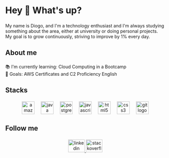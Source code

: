 <h1 align="left">Hey 👋 What's up?</h1>

###

<p align="left">My name is Diogo, and I'm a technology enthusiast and I'm always studying something about the area, either at university or doing personal projects. My goal is to grow continuously, striving to improve by 1% every day.</p>

###

<h2 align="left">About me</h2>

###

<p align="left">📚 I'm currently learning: Cloud Computing in a Bootcamp<br>🎯 Goals: AWS Certificates and C2 Proficiency English</p>

###

<h2 align="left">Stacks</h2>

###

<div align="center">
  <img src="https://commons.wikimedia.org/wiki/File:Amazon_Web_Services_Logo.svg" height="40" alt="amazonwebservices logo"  />
  <img width="12" />
  <img src="https://cdn.jsdelivr.net/gh/devicons/devicon/icons/java/java-original.svg" height="40" alt="java logo"  />
  <img width="12" />
  <img src="https://cdn.jsdelivr.net/gh/devicons/devicon/icons/postgresql/postgresql-original.svg" height="40" alt="postgresql logo"  />
  <img width="12" />
  <img src="https://cdn.jsdelivr.net/gh/devicons/devicon/icons/javascript/javascript-original.svg" height="40" alt="javascript logo"  />
  <img width="12" />
  <img src="https://cdn.jsdelivr.net/gh/devicons/devicon/icons/html5/html5-original.svg" height="40" alt="html5 logo"  />
  <img width="12" />
  <img src="https://cdn.jsdelivr.net/gh/devicons/devicon/icons/css3/css3-original.svg" height="40" alt="css3 logo"  />
  <img width="12" />
  <img src="https://cdn.jsdelivr.net/gh/devicons/devicon/icons/git/git-original.svg" height="40" alt="git logo"  />
</div>

###

<h2 align="left">Follow me</h2>

###

<div align="center">
  <a href="https://br.linkedin.com/in/diogo-henrique-pereira-a48884267" target="_blank">
    <img src="https://raw.githubusercontent.com/maurodesouza/profile-readme-generator/master/src/assets/icons/social/linkedin/default.svg" width="52" height="40" alt="linkedin logo"  />
  </a>
  <a href="https://stackoverflow.com/users/21552146/diogo" target="_blank">
    <img src="https://raw.githubusercontent.com/maurodesouza/profile-readme-generator/master/src/assets/icons/social/stackoverflow/default.svg" width="52" height="40" alt="stackoverflow logo"  />
  </a>
</div>

###
